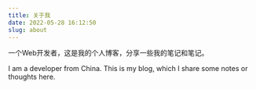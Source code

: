 ```yaml
---
title: 关于我
date: 2022-05-28 16:12:50
slug: about
---
```


一个Web开发者，这是我的个人博客，分享一些我的笔记和笔记。


I am a developer from China. This is my blog, which I share some notes or thoughts here.

